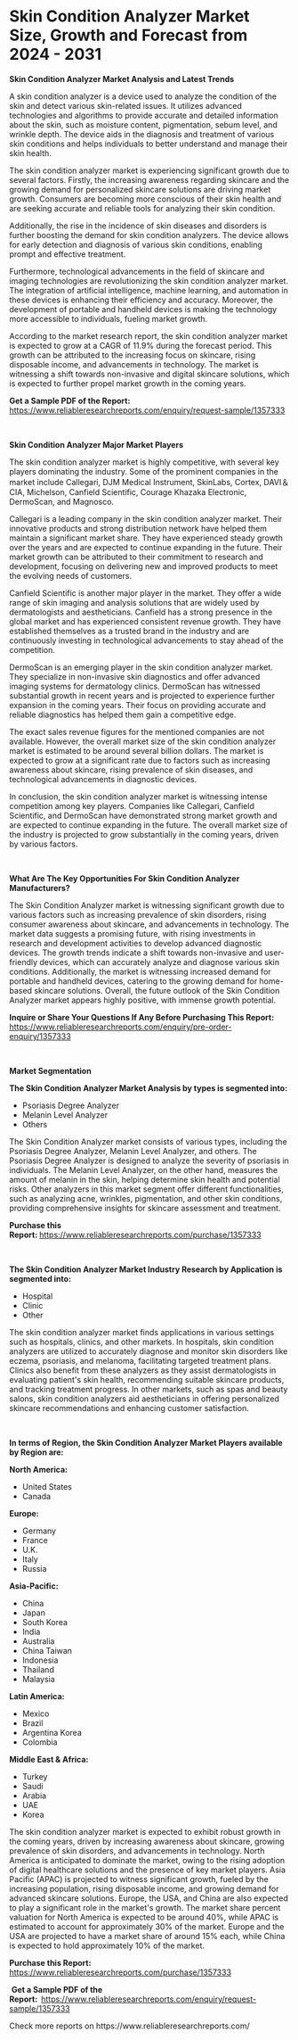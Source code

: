 <p><h1>Skin Condition Analyzer Market Size, Growth and Forecast from 2024 - 2031</h1></p><p><strong>Skin Condition Analyzer Market Analysis and Latest Trends</strong></p>
<p><p>A skin condition analyzer is a device used to analyze the condition of the skin and detect various skin-related issues. It utilizes advanced technologies and algorithms to provide accurate and detailed information about the skin, such as moisture content, pigmentation, sebum level, and wrinkle depth. The device aids in the diagnosis and treatment of various skin conditions and helps individuals to better understand and manage their skin health.</p><p>The skin condition analyzer market is experiencing significant growth due to several factors. Firstly, the increasing awareness regarding skincare and the growing demand for personalized skincare solutions are driving market growth. Consumers are becoming more conscious of their skin health and are seeking accurate and reliable tools for analyzing their skin condition.</p><p>Additionally, the rise in the incidence of skin diseases and disorders is further boosting the demand for skin condition analyzers. The device allows for early detection and diagnosis of various skin conditions, enabling prompt and effective treatment.</p><p>Furthermore, technological advancements in the field of skincare and imaging technologies are revolutionizing the skin condition analyzer market. The integration of artificial intelligence, machine learning, and automation in these devices is enhancing their efficiency and accuracy. Moreover, the development of portable and handheld devices is making the technology more accessible to individuals, fueling market growth.</p><p>According to the market research report, the skin condition analyzer market is expected to grow at a CAGR of 11.9% during the forecast period. This growth can be attributed to the increasing focus on skincare, rising disposable income, and advancements in technology. The market is witnessing a shift towards non-invasive and digital skincare solutions, which is expected to further propel market growth in the coming years.</p></p>
<p><strong>Get a Sample PDF of the Report:&nbsp;</strong> <a href="https://www.reliableresearchreports.com/enquiry/request-sample/1357333">https://www.reliableresearchreports.com/enquiry/request-sample/1357333</a></p>
<p>&nbsp;</p>
<p><strong>Skin Condition Analyzer Major Market Players</strong></p>
<p><p>The skin condition analyzer market is highly competitive, with several key players dominating the industry. Some of the prominent companies in the market include Callegari, DJM Medical Instrument, SkinLabs, Cortex, DAVI＆CIA, Michelson, Canfield Scientific, Courage Khazaka Electronic, DermoScan, and Magnosco.</p><p>Callegari is a leading company in the skin condition analyzer market. Their innovative products and strong distribution network have helped them maintain a significant market share. They have experienced steady growth over the years and are expected to continue expanding in the future. Their market growth can be attributed to their commitment to research and development, focusing on delivering new and improved products to meet the evolving needs of customers.</p><p>Canfield Scientific is another major player in the market. They offer a wide range of skin imaging and analysis solutions that are widely used by dermatologists and aestheticians. Canfield has a strong presence in the global market and has experienced consistent revenue growth. They have established themselves as a trusted brand in the industry and are continuously investing in technological advancements to stay ahead of the competition.</p><p>DermoScan is an emerging player in the skin condition analyzer market. They specialize in non-invasive skin diagnostics and offer advanced imaging systems for dermatology clinics. DermoScan has witnessed substantial growth in recent years and is projected to experience further expansion in the coming years. Their focus on providing accurate and reliable diagnostics has helped them gain a competitive edge.</p><p>The exact sales revenue figures for the mentioned companies are not available. However, the overall market size of the skin condition analyzer market is estimated to be around several billion dollars. The market is expected to grow at a significant rate due to factors such as increasing awareness about skincare, rising prevalence of skin diseases, and technological advancements in diagnostic devices.</p><p>In conclusion, the skin condition analyzer market is witnessing intense competition among key players. Companies like Callegari, Canfield Scientific, and DermoScan have demonstrated strong market growth and are expected to continue expanding in the future. The overall market size of the industry is projected to grow substantially in the coming years, driven by various factors.</p></p>
<p>&nbsp;</p>
<p><strong>What Are The Key Opportunities For Skin Condition Analyzer Manufacturers?</strong></p>
<p><p>The Skin Condition Analyzer market is witnessing significant growth due to various factors such as increasing prevalence of skin disorders, rising consumer awareness about skincare, and advancements in technology. The market data suggests a promising future, with rising investments in research and development activities to develop advanced diagnostic devices. The growth trends indicate a shift towards non-invasive and user-friendly devices, which can accurately analyze and diagnose various skin conditions. Additionally, the market is witnessing increased demand for portable and handheld devices, catering to the growing demand for home-based skincare solutions. Overall, the future outlook of the Skin Condition Analyzer market appears highly positive, with immense growth potential.</p></p>
<p><strong>Inquire or Share Your Questions If Any Before Purchasing This Report:</strong> <a href="https://www.reliableresearchreports.com/enquiry/pre-order-enquiry/1357333">https://www.reliableresearchreports.com/enquiry/pre-order-enquiry/1357333</a></p>
<p>&nbsp;</p>
<p><strong>Market Segmentation</strong></p>
<p><strong>The Skin Condition Analyzer Market Analysis by types is segmented into:</strong></p>
<p><ul><li>Psoriasis Degree Analyzer</li><li>Melanin Level Analyzer</li><li>Others</li></ul></p>
<p><p>The Skin Condition Analyzer market consists of various types, including the Psoriasis Degree Analyzer, Melanin Level Analyzer, and others. The Psoriasis Degree Analyzer is designed to analyze the severity of psoriasis in individuals. The Melanin Level Analyzer, on the other hand, measures the amount of melanin in the skin, helping determine skin health and potential risks. Other analyzers in this market segment offer different functionalities, such as analyzing acne, wrinkles, pigmentation, and other skin conditions, providing comprehensive insights for skincare assessment and treatment.</p></p>
<p><strong>Purchase this Report:&nbsp;</strong><a href="https://www.reliableresearchreports.com/purchase/1357333">https://www.reliableresearchreports.com/purchase/1357333</a></p>
<p>&nbsp;</p>
<p><strong>The Skin Condition Analyzer Market Industry Research by Application is segmented into:</strong></p>
<p><ul><li>Hospital</li><li>Clinic</li><li>Other</li></ul></p>
<p><p>The skin condition analyzer market finds applications in various settings such as hospitals, clinics, and other markets. In hospitals, skin condition analyzers are utilized to accurately diagnose and monitor skin disorders like eczema, psoriasis, and melanoma, facilitating targeted treatment plans. Clinics also benefit from these analyzers as they assist dermatologists in evaluating patient's skin health, recommending suitable skincare products, and tracking treatment progress. In other markets, such as spas and beauty salons, skin condition analyzers aid aestheticians in offering personalized skincare recommendations and enhancing customer satisfaction.</p></p>
<p>&nbsp;</p>
<p><strong>In terms of Region, the Skin Condition Analyzer Market Players available by Region are:</strong></p>
<p>
    <p> <strong> North America: </strong>
        <ul>
            <li>United States</li>
            <li>Canada</li>
        </ul>
        </p> 
    <p> <strong> Europe: </strong>
        <ul>
            <li>Germany</li>
            <li>France</li>
            <li>U.K.</li>
            <li>Italy</li>
            <li>Russia</li>
        </ul>
        </p> 
    <p> <strong> Asia-Pacific: </strong>
        <ul>
            <li>China</li>
            <li>Japan</li>
            <li>South Korea</li>
            <li>India</li>
            <li>Australia</li>
            <li>China Taiwan</li>
            <li>Indonesia</li>
            <li>Thailand</li>
            <li>Malaysia</li>
        </ul>
        </p> 
    <p> <strong> Latin America: </strong>
        <ul>
            <li>Mexico</li>
            <li>Brazil</li>
            <li>Argentina Korea</li>
            <li>Colombia</li>
        </ul>
        </p> 
    <p> <strong> Middle East & Africa: </strong>
        <ul>
            <li>Turkey</li>
            <li>Saudi</li>
            <li>Arabia</li>
            <li>UAE</li>
            <li>Korea</li>
        </ul>
    </p>
    </p>
<p><p>The skin condition analyzer market is expected to exhibit robust growth in the coming years, driven by increasing awareness about skincare, growing prevalence of skin disorders, and advancements in technology. North America is anticipated to dominate the market, owing to the rising adoption of digital healthcare solutions and the presence of key market players. Asia Pacific (APAC) is projected to witness significant growth, fueled by the increasing population, rising disposable income, and growing demand for advanced skincare solutions. Europe, the USA, and China are also expected to play a significant role in the market's growth. The market share percent valuation for North America is expected to be around 40%, while APAC is estimated to account for approximately 30% of the market. Europe and the USA are projected to have a market share of around 15% each, while China is expected to hold approximately 10% of the market.</p></p>
<p><strong>Purchase this Report: </strong><a href="https://www.reliableresearchreports.com/purchase/1357333">https://www.reliableresearchreports.com/purchase/1357333</a></p>
<p>&nbsp;<strong>Get a Sample PDF of the Report:&nbsp;&nbsp;</strong><a href="https://www.reliableresearchreports.com/enquiry/request-sample/1357333">https://www.reliableresearchreports.com/enquiry/request-sample/1357333</a></p>
<p><strong></strong></p>
<p>Check more reports on https://www.reliableresearchreports.com/</p>